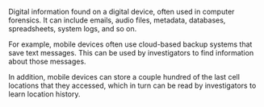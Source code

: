 Digital information found on a digital device, often used in computer forensics. It can include emails, audio files, metadata, databases, spreadsheets, system logs, and so on.

For example, mobile devices often use cloud-based backup systems that save text messages. This can be used by investigators to find information about those messages.

In addition, mobile devices can store a couple hundred of the last cell locations that they accessed, which in turn can be read by investigators to learn location history.